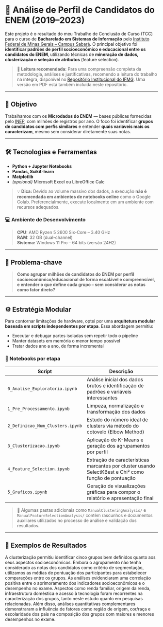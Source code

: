 # 🧠 Análise de Perfil de Candidatos do ENEM (2019–2023)

Este projeto é o resultado do meu Trabalho de Conclusão de Curso (TCC) para o curso de **Bacharelado em Sistemas de Informação** pelo [Instituto Federal de Minas Gerais – Campus Sabará](https://www.ifmg.edu.br/sabara). O principal objetivo foi **identificar padrões de perfil socioeconômico e educacional entre os candidatos do ENEM**, utilizando técnicas de **mineração de dados, clusterização e seleção de atributos** (feature selection).

> 📘 **Leitura recomendada:** Para uma compreensão completa da metodologia, análises e justificativas, recomendo a leitura do trabalho na íntegra, disponível no [Repositório Institucional do IFMG](https://repositorio.ifmg.edu.br/items/a0666de3-5c99-4b98-8d0b-8de9e9786038). Uma versão em PDF está também incluída neste repositório.

---

## 🎯 Objetivo

Trabalhamos com os **Microdados do ENEM** — bases públicas fornecidas pelo [INEP](https://www.gov.br/inep/pt-br/acesso-a-informacao/dados-abertos/microdados/enem), com milhões de registros por ano. O foco foi identificar **grupos de candidatos com perfis similares** e entender **quais variáveis mais os caracterizam**, mesmo sem considerar diretamente suas notas.

---

## 🛠️ Tecnologias e Ferramentas

- **Python + Jupyter Notebooks**
- **Pandas, Scikit-learn**
- **Matplotlib**
- *(opcional)* Microsoft Excel ou LibreOffice Calc

> 💡 **Dica:** Devido ao volume massivo dos dados, a execução **não é recomendada em ambientes de notebooks online** como o Google Colab. Preferencialmente, execute localmente em um ambiente com recursos adequados.

### 💻 Ambiente de Desenvolvimento

> **CPU:** AMD Ryzen 5 2600 Six-Core – 3.40 GHz  
> **RAM:** 32 GB (dual-channel)  
> **Sistema:** Windows 11 Pro – 64 bits (versão 24H2)

---

## 🤨 Problema-chave

> **Como agrupar milhões de candidatos do ENEM por perfil socioeconômico/educacional de forma escalável e compreensível, e entender o que define cada grupo – sem considerar as notas como fator direto?**

---

## ⚙️ Estratégia Modular

Para contornar limitações de hardware, optei por uma **arquitetura modular baseada em scripts independentes por etapa**. Essa abordagem permitiu:

- Executar e debugar partes isoladas sem repetir todo o pipeline
- Manter datasets em memória o menor tempo possível
- Tratar dados ano a ano, de forma incremental

### 🔗 Notebooks por etapa

| Script | Descrição |
|--------|-----------|
| `0_Analise_Exploratoria.ipynb` | Análise inicial dos dados brutos e identificação de padrões e variáveis interessantes |
| `1_Pre_Processamento.ipynb` | Limpeza, normalização e transformação dos dados |
| `2_Definicao_Num_Clusters.ipynb` | Estudo do número ideal de clusters via método do cotovelo (Elbow Method) |
| `3_Clusterizacao.ipynb` | Aplicação do K-Means e geração dos agrupamentos por perfil |
| `4_Feature_Selection.ipynb` | Extração de características marcantes por cluster usando SelectKBest e Chi² como função de pontuação |
| `5_Graficos.ipynb` | Geração de visualizações gráficas para compor o relatório e apresentação final |

> 📂 Algumas pastas adicionais como `ManualClusteringAnalysis/` e `ManualFeatureSelectionAnalysis/` contêm rascunhos e documentos auxiliares utilizados no processo de análise e validação dos resultados.

---

## 🧪 Exemplos de Resultados

A clusterização permitiu identificar cinco grupos bem definidos quanto aos seus aspectos socioeconômicos.
Embora o agrupamento não tenha considerado as notas dos candidatos como critério de segmentação, utilizamos as médias de pontuação dos participantes para estabelecer comparações entre os grupos.
As análises evidenciaram uma correlação positiva entre o aprimoramento dos indicadores socioeconômicos e o desempenho no exame.
Aspectos como renda familiar, origem da renda, infraestrutura doméstica e acesso à tecnologia foram recorrentes na caracterização dos grupos, tanto neste estudo quanto em pesquisas relacionadas.
Além disso, análises quantitativas complementares demonstraram a influência de fatores como região de origem, cor/raça e escolaridade dos pais na composição dos grupos com maiores e menores desempenhos no exame.

